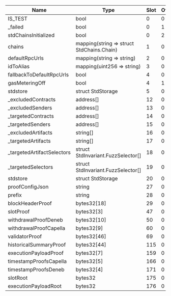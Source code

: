 | Name                       | Type                                      | Slot | Offset | Bytes | Contract                                     |
|----------------------------|-------------------------------------------|------|--------|-------|----------------------------------------------|
| IS_TEST                    | bool                                      | 0    | 0      | 1     | src/test/utils/ProofParsing.sol:ProofParsing |
| _failed                    | bool                                      | 0    | 1      | 1     | src/test/utils/ProofParsing.sol:ProofParsing |
| stdChainsInitialized       | bool                                      | 0    | 2      | 1     | src/test/utils/ProofParsing.sol:ProofParsing |
| chains                     | mapping(string => struct StdChains.Chain) | 1    | 0      | 32    | src/test/utils/ProofParsing.sol:ProofParsing |
| defaultRpcUrls             | mapping(string => string)                 | 2    | 0      | 32    | src/test/utils/ProofParsing.sol:ProofParsing |
| idToAlias                  | mapping(uint256 => string)                | 3    | 0      | 32    | src/test/utils/ProofParsing.sol:ProofParsing |
| fallbackToDefaultRpcUrls   | bool                                      | 4    | 0      | 1     | src/test/utils/ProofParsing.sol:ProofParsing |
| gasMeteringOff             | bool                                      | 4    | 1      | 1     | src/test/utils/ProofParsing.sol:ProofParsing |
| stdstore                   | struct StdStorage                         | 5    | 0      | 224   | src/test/utils/ProofParsing.sol:ProofParsing |
| _excludedContracts         | address[]                                 | 12   | 0      | 32    | src/test/utils/ProofParsing.sol:ProofParsing |
| _excludedSenders           | address[]                                 | 13   | 0      | 32    | src/test/utils/ProofParsing.sol:ProofParsing |
| _targetedContracts         | address[]                                 | 14   | 0      | 32    | src/test/utils/ProofParsing.sol:ProofParsing |
| _targetedSenders           | address[]                                 | 15   | 0      | 32    | src/test/utils/ProofParsing.sol:ProofParsing |
| _excludedArtifacts         | string[]                                  | 16   | 0      | 32    | src/test/utils/ProofParsing.sol:ProofParsing |
| _targetedArtifacts         | string[]                                  | 17   | 0      | 32    | src/test/utils/ProofParsing.sol:ProofParsing |
| _targetedArtifactSelectors | struct StdInvariant.FuzzSelector[]        | 18   | 0      | 32    | src/test/utils/ProofParsing.sol:ProofParsing |
| _targetedSelectors         | struct StdInvariant.FuzzSelector[]        | 19   | 0      | 32    | src/test/utils/ProofParsing.sol:ProofParsing |
| stdstore                   | struct StdStorage                         | 20   | 0      | 224   | src/test/utils/ProofParsing.sol:ProofParsing |
| proofConfigJson            | string                                    | 27   | 0      | 32    | src/test/utils/ProofParsing.sol:ProofParsing |
| prefix                     | string                                    | 28   | 0      | 32    | src/test/utils/ProofParsing.sol:ProofParsing |
| blockHeaderProof           | bytes32[18]                               | 29   | 0      | 576   | src/test/utils/ProofParsing.sol:ProofParsing |
| slotProof                  | bytes32[3]                                | 47   | 0      | 96    | src/test/utils/ProofParsing.sol:ProofParsing |
| withdrawalProofDeneb       | bytes32[10]                               | 50   | 0      | 320   | src/test/utils/ProofParsing.sol:ProofParsing |
| withdrawalProofCapella     | bytes32[9]                                | 60   | 0      | 288   | src/test/utils/ProofParsing.sol:ProofParsing |
| validatorProof             | bytes32[46]                               | 69   | 0      | 1472  | src/test/utils/ProofParsing.sol:ProofParsing |
| historicalSummaryProof     | bytes32[44]                               | 115  | 0      | 1408  | src/test/utils/ProofParsing.sol:ProofParsing |
| executionPayloadProof      | bytes32[7]                                | 159  | 0      | 224   | src/test/utils/ProofParsing.sol:ProofParsing |
| timestampProofsCapella     | bytes32[5]                                | 166  | 0      | 160   | src/test/utils/ProofParsing.sol:ProofParsing |
| timestampProofsDeneb       | bytes32[4]                                | 171  | 0      | 128   | src/test/utils/ProofParsing.sol:ProofParsing |
| slotRoot                   | bytes32                                   | 175  | 0      | 32    | src/test/utils/ProofParsing.sol:ProofParsing |
| executionPayloadRoot       | bytes32                                   | 176  | 0      | 32    | src/test/utils/ProofParsing.sol:ProofParsing |

